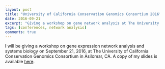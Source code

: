 ```yaml
---
layout: post
title: "University of California Conservation Genomics Consortium 2016"
date: 2016-09-21
excerpt: "Giving a workshop on gene network analysis at The University of California Conservation Genomics Consortium in Asilomar, CA"
tags: [conferences, network analysis]
comments: true
---
```


I will be giving a workshop on gene expression network analysis and systems biology on September 21, 2016, at The University of California Conservation Genomics Consortium in Asilomar, CA. A copy of my slides is available [here](https://drive.google.com/open?id=1krwLMziRDRAEOg8Yo3sh6TfH03Jb1-KQ).


